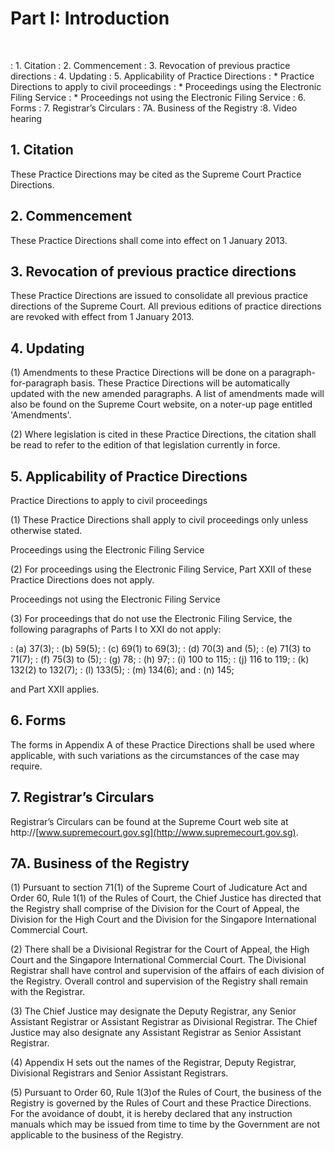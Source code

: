 # Part I: Introduction
&nbsp;

: 1\. Citation
: 2\. Commencement
: 3\. Revocation of previous practice directions
: 4\. Updating
: 5\. Applicability of Practice Directions
: * Practice Directions to apply to civil proceedings
: * Proceedings using the Electronic Filing Service
: * Proceedings not using the Electronic Filing Service
: 6\. Forms
: 7\. Registrar’s Circulars
: 7A. Business of the Registry
:8. Video hearing

## 1\. Citation

These Practice Directions may be cited as the Supreme Court Practice Directions.

## 2\. Commencement

These Practice Directions shall come into effect on 1 January 2013.

## 3\. Revocation of previous practice directions

These Practice Directions are issued to consolidate all previous practice directions of the Supreme Court.  All previous editions of practice directions are revoked with effect from 1 January 2013.

## 4\. Updating

(1) Amendments to these Practice Directions will be done on a paragraph-for-paragraph basis.  These Practice Directions will be
automatically updated with the new amended paragraphs.  A list of amendments made will also be found on the Supreme Court website, on a noter-up page entitled 'Amendments'.

(2) Where legislation is cited in these Practice Directions, the citation shall be read to refer to the edition of that legislation currently in force.

## 5\. Applicability of Practice Directions

Practice Directions to apply to civil proceedings

(1) These Practice Directions shall apply to civil proceedings only unless otherwise stated.

Proceedings using the Electronic Filing Service

(2) For proceedings using the Electronic Filing Service, Part XXII of these Practice Directions does not apply.

Proceedings not using the Electronic Filing Service

(3) For proceedings that do not use the Electronic Filing Service, the following paragraphs of Parts I to XXI do not apply:

: (a) 37(3);
: (b) 59(5);
: (c) 69(1) to 69(3);
: (d) 70(3) and (5);
: (e) 71(3) to 71(7);
: (f) 75(3) to (5);
: (g) 78;
: (h) 97;
: (i) 100 to 115;
: (j) 116 to 119;
: (k) 132(2) to 132(7);
: (l) 133(5);
: (m) 134(6); and
: (n) 145;

and Part XXII applies.

## 6. Forms

The forms in Appendix A of these Practice Directions shall be used where applicable, with such variations as the circumstances of the case may require.

## 7\. Registrar’s Circulars

Registrar’s Circulars can be found at the Supreme Court web site at http://[www.supremecourt.gov.sg](http://www.supremecourt.gov.sg).

## 7A. Business of the Registry

(1) Pursuant to section 71(1) of the Supreme Court of Judicature Act and Order 60, Rule 1(1) of the Rules of Court, the Chief Justice has directed that the Registry shall comprise of the Division for the Court of Appeal, the Division for the High Court and the Division for the Singapore International Commercial Court.

(2) There shall be a Divisional Registrar for the Court of Appeal, the High Court and the Singapore International Commercial Court. The Divisional Registrar shall have control and supervision of the affairs of each division of the Registry. Overall control and supervision of the Registry shall remain with the Registrar.

(3) The Chief Justice may designate the Deputy Registrar, any Senior Assistant Registrar or Assistant Registrar as Divisional Registrar. The Chief Justice may also designate any Assistant Registrar as Senior Assistant Registrar.

(4) Appendix H sets out the names of the Registrar, Deputy Registrar, Divisional Registrars and Senior Assistant Registrars.

(5) Pursuant to Order 60, Rule 1(3)of the Rules of Court, the business of the Registry is governed by the Rules of Court and these Practice Directions. For the avoidance of doubt, it is hereby declared that any instruction manuals which may be issued from time to time by the Government are not applicable to the business of the Registry.


